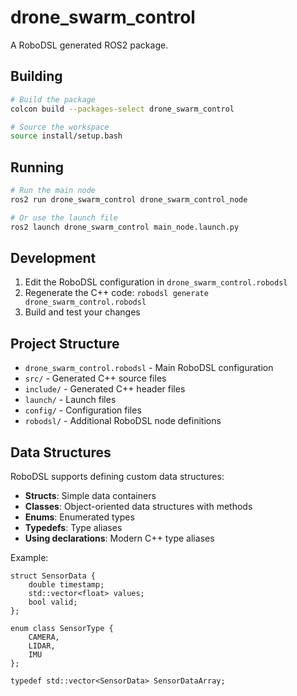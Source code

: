 # drone_swarm_control

A RoboDSL generated ROS2 package.

## Building

```bash
# Build the package
colcon build --packages-select drone_swarm_control

# Source the workspace
source install/setup.bash
```

## Running

```bash
# Run the main node
ros2 run drone_swarm_control drone_swarm_control_node

# Or use the launch file
ros2 launch drone_swarm_control main_node.launch.py
```

## Development

1. Edit the RoboDSL configuration in `drone_swarm_control.robodsl`
2. Regenerate the C++ code: `robodsl generate drone_swarm_control.robodsl`
3. Build and test your changes

## Project Structure

- `drone_swarm_control.robodsl` - Main RoboDSL configuration
- `src/` - Generated C++ source files
- `include/` - Generated C++ header files
- `launch/` - Launch files
- `config/` - Configuration files
- `robodsl/` - Additional RoboDSL node definitions

## Data Structures

RoboDSL supports defining custom data structures:
- **Structs**: Simple data containers
- **Classes**: Object-oriented data structures with methods
- **Enums**: Enumerated types
- **Typedefs**: Type aliases
- **Using declarations**: Modern C++ type aliases

Example:
```robodsl
struct SensorData {
    double timestamp;
    std::vector<float> values;
    bool valid;
};

enum class SensorType {
    CAMERA,
    LIDAR,
    IMU
};

typedef std::vector<SensorData> SensorDataArray;
```
